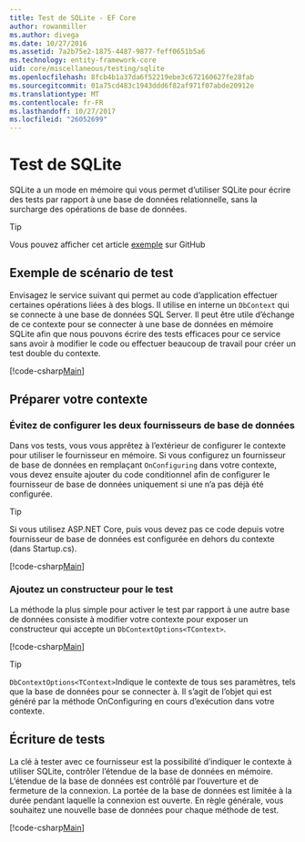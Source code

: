 ```yaml
---
title: Test de SQLite - EF Core
author: rowanmiller
ms.author: divega
ms.date: 10/27/2016
ms.assetid: 7a2b75e2-1875-4487-9877-feff0651b5a6
ms.technology: entity-framework-core
uid: core/miscellaneous/testing/sqlite
ms.openlocfilehash: 8fcb4b1a37da6f52219ebe3c672160627fe28fab
ms.sourcegitcommit: 01a75cd483c1943ddd6f82af971f07abde20912e
ms.translationtype: MT
ms.contentlocale: fr-FR
ms.lasthandoff: 10/27/2017
ms.locfileid: "26052699"
---
```

# <a name="testing-with-sqlite"></a>Test de SQLite

SQLite a un mode en mémoire qui vous permet d’utiliser SQLite pour écrire des tests par rapport à une base de données relationnelle, sans la surcharge des opérations de base de données.

> [!TIP]  
> Vous pouvez afficher cet article [exemple](https://github.com/aspnet/EntityFramework.Docs/tree/master/samples/core/Miscellaneous/Testing) sur GitHub

## <a name="example-testing-scenario"></a>Exemple de scénario de test

Envisagez le service suivant qui permet au code d’application effectuer certaines opérations liées à des blogs. Il utilise en interne un `DbContext` qui se connecte à une base de données SQL Server. Il peut être utile d’échange de ce contexte pour se connecter à une base de données en mémoire SQLite afin que nous pouvons écrire des tests efficaces pour ce service sans avoir à modifier le code ou effectuer beaucoup de travail pour créer un test double du contexte.

[!code-csharp[Main](../../../../samples/core/Miscellaneous/Testing/BusinessLogic/BlogService.cs)]

## <a name="get-your-context-ready"></a>Préparer votre contexte

### <a name="avoid-configuring-two-database-providers"></a>Évitez de configurer les deux fournisseurs de base de données

Dans vos tests, vous vous apprêtez à l’extérieur de configurer le contexte pour utiliser le fournisseur en mémoire. Si vous configurez un fournisseur de base de données en remplaçant `OnConfiguring` dans votre contexte, vous devez ensuite ajouter du code conditionnel afin de configurer le fournisseur de base de données uniquement si une n’a pas déjà été configurée.

> [!TIP]  
> Si vous utilisez ASP.NET Core, puis vous devez pas ce code depuis votre fournisseur de base de données est configurée en dehors du contexte (dans Startup.cs).

[!code-csharp[Main](../../../../samples/core/Miscellaneous/Testing/BusinessLogic/BloggingContext.cs#OnConfiguring)]

### <a name="add-a-constructor-for-testing"></a>Ajoutez un constructeur pour le test

La méthode la plus simple pour activer le test par rapport à une autre base de données consiste à modifier votre contexte pour exposer un constructeur qui accepte un `DbContextOptions<TContext>`.

[!code-csharp[Main](../../../../samples/core/Miscellaneous/Testing/BusinessLogic/BloggingContext.cs#Constructors)]

> [!TIP]  
> `DbContextOptions<TContext>`Indique le contexte de tous ses paramètres, tels que la base de données pour se connecter à. Il s’agit de l’objet qui est généré par la méthode OnConfiguring en cours d’exécution dans votre contexte.

## <a name="writing-tests"></a>Écriture de tests

La clé à tester avec ce fournisseur est la possibilité d’indiquer le contexte à utiliser SQLite, contrôler l’étendue de la base de données en mémoire. L’étendue de la base de données est contrôlé par l’ouverture et de fermeture de la connexion. La portée de la base de données est limitée à la durée pendant laquelle la connexion est ouverte. En règle générale, vous souhaitez une nouvelle base de données pour chaque méthode de test.

[!code-csharp[Main](../../../../samples/core/Miscellaneous/Testing/TestProject/SQLite/BlogServiceTests.cs)]
